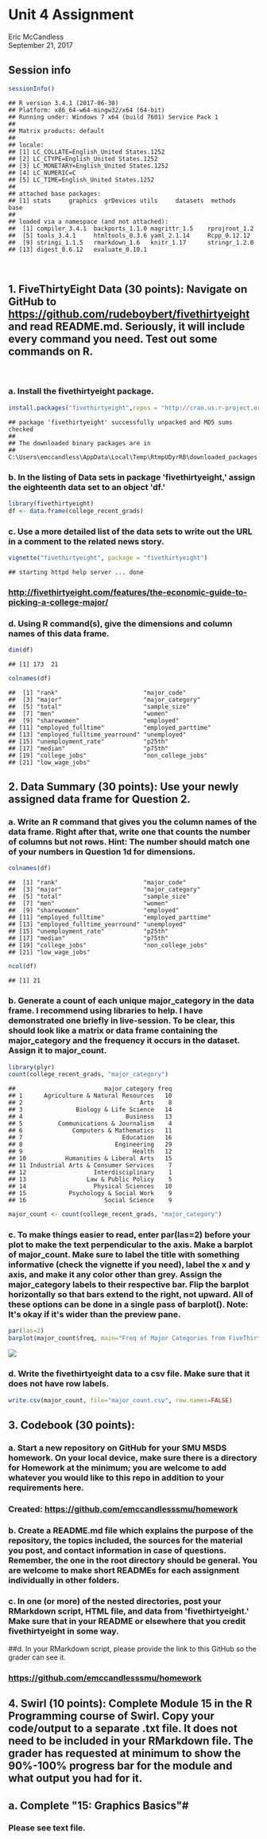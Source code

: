 # Unit 4 Assignment
Eric McCandless  
September 21, 2017  

## Session info

```r
sessionInfo()
```

```
## R version 3.4.1 (2017-06-30)
## Platform: x86_64-w64-mingw32/x64 (64-bit)
## Running under: Windows 7 x64 (build 7601) Service Pack 1
## 
## Matrix products: default
## 
## locale:
## [1] LC_COLLATE=English_United States.1252 
## [2] LC_CTYPE=English_United States.1252   
## [3] LC_MONETARY=English_United States.1252
## [4] LC_NUMERIC=C                          
## [5] LC_TIME=English_United States.1252    
## 
## attached base packages:
## [1] stats     graphics  grDevices utils     datasets  methods   base     
## 
## loaded via a namespace (and not attached):
##  [1] compiler_3.4.1  backports_1.1.0 magrittr_1.5    rprojroot_1.2  
##  [5] tools_3.4.1     htmltools_0.3.6 yaml_2.1.14     Rcpp_0.12.12   
##  [9] stringi_1.1.5   rmarkdown_1.6   knitr_1.17      stringr_1.2.0  
## [13] digest_0.6.12   evaluate_0.10.1
```
$~$

## 1. FiveThirtyEight Data (30 points): Navigate on GitHub to https://github.com/rudeboybert/fivethirtyeight and read README.md. Seriously, it will include every command you need. Test out some commands on R.

$~$

### a. Install the fivethirtyeight package.


```r
install.packages("fivethirtyeight",repos = "http://cran.us.r-project.org")
```

```
## package 'fivethirtyeight' successfully unpacked and MD5 sums checked
## 
## The downloaded binary packages are in
## 	C:\Users\emccandless\AppData\Local\Temp\RtmpUDyrRB\downloaded_packages
```

### b. In the listing of Data sets in package 'fivethirtyeight,' assign the eighteenth data set to an object 'df.'


```r
library(fivethirtyeight)
df <- data.frame(college_recent_grads)
```

### c. Use a more detailed list of the data sets to write out the URL in a comment to the related news story.


```r
vignette("fivethirtyeight", package = "fivethirtyeight")
```

```
## starting httpd help server ... done
```

### http://fivethirtyeight.com/features/the-economic-guide-to-picking-a-college-major/

### d. Using R command(s), give the dimensions and column names of this data frame.


```r
dim(df)
```

```
## [1] 173  21
```

```r
colnames(df)
```

```
##  [1] "rank"                        "major_code"                 
##  [3] "major"                       "major_category"             
##  [5] "total"                       "sample_size"                
##  [7] "men"                         "women"                      
##  [9] "sharewomen"                  "employed"                   
## [11] "employed_fulltime"           "employed_parttime"          
## [13] "employed_fulltime_yearround" "unemployed"                 
## [15] "unemployment_rate"           "p25th"                      
## [17] "median"                      "p75th"                      
## [19] "college_jobs"                "non_college_jobs"           
## [21] "low_wage_jobs"
```

## 2. Data Summary (30 points): Use your newly assigned data frame for Question 2.

### a. Write an R command that gives you the column names of the data frame. Right after that, write one that counts the number of columns but not rows. Hint: The number should match one of your numbers in Question 1d for dimensions.


```r
colnames(df)
```

```
##  [1] "rank"                        "major_code"                 
##  [3] "major"                       "major_category"             
##  [5] "total"                       "sample_size"                
##  [7] "men"                         "women"                      
##  [9] "sharewomen"                  "employed"                   
## [11] "employed_fulltime"           "employed_parttime"          
## [13] "employed_fulltime_yearround" "unemployed"                 
## [15] "unemployment_rate"           "p25th"                      
## [17] "median"                      "p75th"                      
## [19] "college_jobs"                "non_college_jobs"           
## [21] "low_wage_jobs"
```

```r
ncol(df)
```

```
## [1] 21
```

### b. Generate a count of each unique major_category in the data frame. I recommend using libraries to help. I have demonstrated one briefly in live-session. To be clear, this should look like a matrix or data frame containing the major_category and the frequency it occurs in the dataset. Assign it to major_count.


```r
library(plyr)
count(college_recent_grads, "major_category")
```

```
##                         major_category freq
## 1      Agriculture & Natural Resources   10
## 2                                 Arts    8
## 3               Biology & Life Science   14
## 4                             Business   13
## 5          Communications & Journalism    4
## 6              Computers & Mathematics   11
## 7                            Education   16
## 8                          Engineering   29
## 9                               Health   12
## 10           Humanities & Liberal Arts   15
## 11 Industrial Arts & Consumer Services    7
## 12                   Interdisciplinary    1
## 13                 Law & Public Policy    5
## 14                   Physical Sciences   10
## 15            Psychology & Social Work    9
## 16                      Social Science    9
```

```r
major_count <- count(college_recent_grads, "major_category")
```

### c. To make things easier to read, enter par(las=2) before your plot to make the text perpendicular to the axis. Make a barplot of major_count. Make sure to label the title with something informative (check the vignette if you need), label the x and y axis, and make it any color other than grey. Assign the major_category labels to their respective bar. Flip the barplot horizontally so that bars extend to the right, not upward. All of these options can be done in a single pass of barplot(). Note: It's okay if it's wider than the preview pane.


```r
par(las=2)
barplot(major_count$freq, main="Freq of Major Categories from FiveThirtyEight Data Set: college_recent_grads", xlab="Major Categories", ylab="Frequency", names.arg=c('Agriculture & Natural Resources','Arts','Biology & Life Science','Business','Communications & Journalism','Computers & Mathematics','Education','Engineering','Health','Humanities & Liberal Arts','Industrial Arts & Consumer Services','Interdisciplinary','Law & Public Policy','Physical Sciences','Psychology & Social Work','Social Science'), horiz=TRUE, col=c("green"), xlim=c(0,30))
```

![](EricMcCandless_Livesession4Assignment_files/figure-html/plot-1.png)<!-- -->

### d. Write the fivethirtyeight data to a csv file. Make sure that it does not have row labels.


```r
write.csv(major_count, file="major_count.csv", row.names=FALSE)
```

## 3. Codebook (30 points):

### a. Start a new repository on GitHub for your SMU MSDS homework. On your local device, make sure there is a directory for Homework at the minimum; you are welcome to add whatever you would like to this repo in addition to your requirements here.

### Created:  https://github.com/emccandlesssmu/homework

### b. Create a README.md file which explains the purpose of the repository, the topics included, the sources for the material you post, and contact information in case of questions. Remember, the one in the root directory should be general. You are welcome to make short READMEs for each assignment individually in other folders.

### c. In one (or more) of the nested directories, post your RMarkdown script, HTML file, and data from 'fivethirtyeight.' Make sure that in your README or elsewhere that you credit fivethirtyeight in some way.

##d. In your RMarkdown script, please provide the link to this GitHub so the grader can see it.

### https://github.com/emccandlesssmu/homework

## 4. Swirl (10 points): Complete Module 15 in the R Programming course of Swirl. Copy your code/output to a separate .txt file. It does not need to be included in your RMarkdown file. The grader has requested at minimum to show the 90%-100% progress bar for the module and what output you had for it.
## a. Complete "15: Graphics Basics"# 

### Please see text file.

